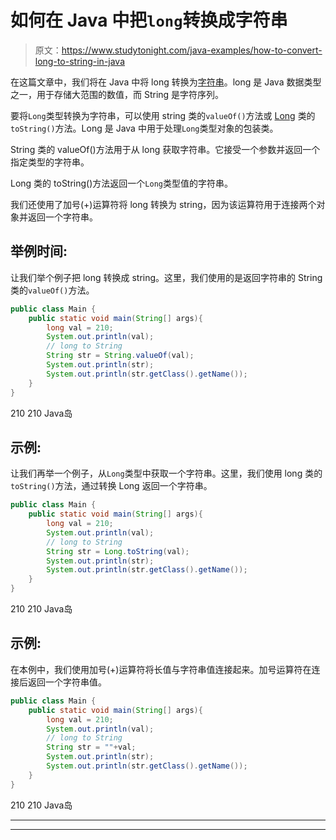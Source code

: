 # 如何在 Java 中把`long`转换成字符串

> 原文：<https://www.studytonight.com/java-examples/how-to-convert-long-to-string-in-java>

在这篇文章中，我们将在 Java 中将 long 转换为[字符串](https://www.studytonight.com/java/string-handling-in-java.php)。long 是 Java 数据类型之一，用于存储大范围的数值，而 String 是字符序列。

要将`Long`类型转换为字符串，可以使用 string 类的`valueOf()`方法或 [Long](https://www.studytonight.com/java/wrapper-class.php) 类的`toString()`方法。Long 是 Java 中用于处理`Long`类型对象的包装类。

String 类的 valueOf()方法用于从 long 获取字符串。它接受一个参数并返回一个指定类型的字符串。

Long 类的 toString()方法返回一个`Long`类型值的字符串。

我们还使用了加号(+)运算符将 long 转换为 string，因为该运算符用于连接两个对象并返回一个字符串。

## 举例时间:

让我们举个例子把 long 转换成 string。这里，我们使用的是返回字符串的 String 类的`valueOf()`方法。

```java
public class Main {
	public static void main(String[] args){
		long val = 210;
		System.out.println(val);
		// long to String
		String str = String.valueOf(val);
		System.out.println(str);
		System.out.println(str.getClass().getName());
	}
}
```

210
210
Java岛

## 示例:

让我们再举一个例子，从`Long`类型中获取一个字符串。这里，我们使用 long 类的`toString()`方法，通过转换 Long 返回一个字符串。

```java
public class Main {
	public static void main(String[] args){
		long val = 210;
		System.out.println(val);
		// long to String
		String str = Long.toString(val);
		System.out.println(str);
		System.out.println(str.getClass().getName());
	}
}
```

210
210
Java岛

## 示例:

在本例中，我们使用加号(+)运算符将长值与字符串值连接起来。加号运算符在连接后返回一个字符串值。

```java
public class Main {
	public static void main(String[] args){
		long val = 210;
		System.out.println(val);
		// long to String
		String str = ""+val;
		System.out.println(str);
		System.out.println(str.getClass().getName());
	}
}
```

210
210
Java岛

* * *

* * *